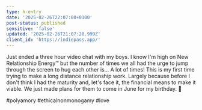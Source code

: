 ```yaml
---
type: h-entry
date: '2025-02-26T22:07:00+0100'
post-status: published
sensitive: 'false'
updated: '2025-02-26T21:07:20.999Z'
client_id: 'https://indiepass.app/'
---
```

Just ended a three hour video chat with my boys. I know I'm high on New Relationship Energy™ but the number of times we all had the urge to jump through the screen to hug each other is... A lot of times! This is my first time trying to make a long distance relationship work. Largely because before I don't think I had the maturity and, let's face it, the financial means to make it viable. We just made plans for them to come in June for my birthday. 🥰 

#polyamory #ethicalnonmonogamy #love
